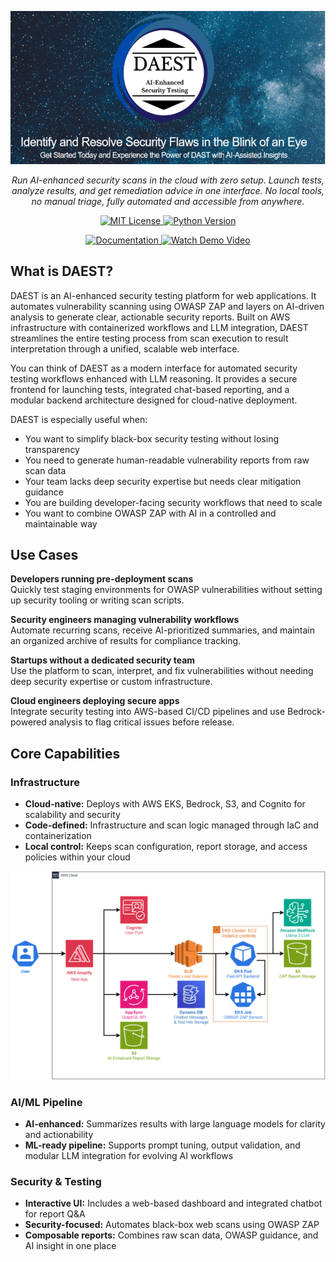 <p align="center">
  <img src="./docs/images/logo.png" alt="Banner">
</p>

<p align="center">
    <em>Run AI-enhanced security scans in the cloud with zero setup. Launch tests, analyze results, and get remediation advice in one interface. No local tools, no manual triage, fully automated and accessible from anywhere.
    </em>
</p>
<p align="center">
    <a href="./LICENSE">
        <img src="https://img.shields.io/badge/license-MIT-green.svg" alt="MIT License">
    </a>
    <a href="https://www.python.org/downloads/">
        <img src="https://img.shields.io/badge/python-3.7%2B-blue.svg" alt="Python Version">
    </a>
</p>

<p align="center">
   <a href="./docs/README.md" target="_blank">
   <img src="https://img.shields.io/badge/Documentation-Read-green?style=for-the-badge" alt="Documentation">
   </a>
<a href="https://youtu.be/69zGO0BYB2A" target="_blank">
  <img src="https://img.shields.io/badge/Watch%20Demo-Video-blue?style=for-the-badge" alt="Watch Demo Video">
</a>
</p>

## **What is DAEST?**

DAEST is an AI-enhanced security testing platform for web applications. It automates vulnerability scanning using OWASP ZAP and layers on AI-driven analysis to generate clear, actionable security reports. Built on AWS infrastructure with containerized workflows and LLM integration, DAEST streamlines the entire testing process from scan execution to result interpretation through a unified, scalable web interface.

You can think of DAEST as a modern interface for automated security testing workflows enhanced with LLM reasoning. It provides a secure frontend for launching tests, integrated chat-based reporting, and a modular backend architecture designed for cloud-native deployment.

DAEST is especially useful when:

- You want to simplify black-box security testing without losing transparency
- You need to generate human-readable vulnerability reports from raw scan data
- Your team lacks deep security expertise but needs clear mitigation guidance
- You are building developer-facing security workflows that need to scale
- You want to combine OWASP ZAP with AI in a controlled and maintainable way


## Use Cases

**Developers running pre-deployment scans**  
Quickly test staging environments for OWASP vulnerabilities without setting up security tooling or writing scan scripts.

**Security engineers managing vulnerability workflows**  
Automate recurring scans, receive AI-prioritized summaries, and maintain an organized archive of results for compliance tracking.

**Startups without a dedicated security team**  
Use the platform to scan, interpret, and fix vulnerabilities without needing deep security expertise or custom infrastructure.


**Cloud engineers deploying secure apps**  
Integrate security testing into AWS-based CI/CD pipelines and use Bedrock-powered analysis to flag critical issues before release.


## **Core Capabilities**

### Infrastructure

- **Cloud-native:** Deploys with AWS EKS, Bedrock, S3, and Cognito for scalability and security  
- **Code-defined:** Infrastructure and scan logic managed through IaC and containerization  
- **Local control:** Keeps scan configuration, report storage, and access policies within your cloud  
  
<p align="center">
  <img src="./docs/images/architectureDiagram.png" alt="Banner">
</p>

### AI/ML Pipeline

- **AI-enhanced:** Summarizes results with large language models for clarity and actionability  
- **ML-ready pipeline:** Supports prompt tuning, output validation, and modular LLM integration for evolving AI workflows  

### Security & Testing

- **Interactive UI:** Includes a web-based dashboard and integrated chatbot for report Q&A 
- **Security-focused:** Automates black-box web scans using OWASP ZAP  
- **Composable reports:** Combines raw scan data, OWASP guidance, and AI insight in one place  

 




